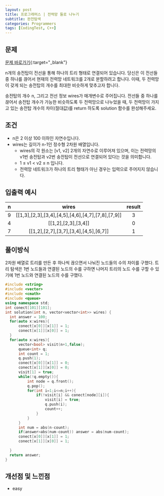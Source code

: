 ```yaml
---
layout: post
title: 프로그래머스 | 전력망 둘로 나누기
subtitle: 완전탐색
categories: Programmers
tags: [CodingTest, C++]
---
```


## 문제
[문제 바로가기](https://school.programmers.co.kr/learn/courses/30/lessons/86971){:target="_blank"}

n개의 송전탑이 전선을 통해 하나의 트리 형태로 연결되어 있습니다. 당신은 이 전선들 중 하나를 끊어서 현재의 전력망 네트워크를 2개로 분할하려고 합니다. 이때, 두 전력망이 갖게 되는 송전탑의 개수를 최대한 비슷하게 맞추고자 합니다.

송전탑의 개수 n, 그리고 전선 정보 wires가 매개변수로 주어집니다. 전선들 중 하나를 끊어서 송전탑 개수가 가능한 비슷하도록 두 전력망으로 나누었을 때, 두 전력망이 가지고 있는 송전탑 개수의 차이(절대값)를 return 하도록 solution 함수를 완성해주세요.

## 조건

- n은 2 이상 100 이하인 자연수입니다.
- wires는 길이가 n-1인 정수형 2차원 배열입니다.
    - wires의 각 원소는 [v1, v2] 2개의 자연수로 이루어져 있으며, 이는 전력망의 v1번 송전탑과 v2번 송전탑이 전선으로 연결되어 있다는 것을 의미합니다.
    - 1 ≤ v1 < v2 ≤ n 입니다.
    - 전력망 네트워크가 하나의 트리 형태가 아닌 경우는 입력으로 주어지지 않습니다.


## 입출력 예시

  |n|wires|result|
  |:--:|:--:|:--:|
  |9|[[1,3],[2,3],[3,4],[4,5],[4,6],[4,7],[7,8],[7,9]]|3|
  |4|[[1,2],[2,3],[3,4]]|0|
  |7|[[1,2],[2,7],[3,7],[3,4],[4,5],[6,7]]|1|
  
  

## 풀이방식
  2차원 배열로 트리를 만든 후 하나씩 끊으면서 나눠진 노드들의 수의 차이를 구했다. 트리 탐색은 1번 노드들과 연결된 노드의 수를 구하면 나머지 트리의 노드 수를 구할 수 있기에 1번 노드와 연결된 노드의 수를 구했다.

  ```cpp
#include <string>
#include <vector>
#include <cmath>
#include <queue>
using namespace std;
int conect[101][101];
int solution(int n, vector<vector<int>> wires) {
    int answer = 100;
    for(auto x:wires){
        conect[x[0]][x[1]] = 1;
        conect[x[1]][x[0]] = 1;
    }
    for(auto x:wires){
        vector<bool> visit(n+1,false);
        queue<int> q;
        int count = 1;
        q.push(1);
        conect[x[0]][x[1]] = 0;
        conect[x[1]][x[0]] = 0;
        visit[1] = true;
        while(!q.empty()){
            int node = q.front();
            q.pop();
            for(int i=1;i<=n;i++){
                if(!visit[i] && conect[node][i]){
                    visit[i] = true;
                    q.push(i);
                    count++;
                }
            }
        }
        int num = abs(n-count);
        if(answer>abs(num-count)) answer = abs(num-count);
        conect[x[0]][x[1]] = 1;
        conect[x[1]][x[0]] = 1;
        
    }
    return answer;
}
```

## 개선점 및 느낀점
- easy
